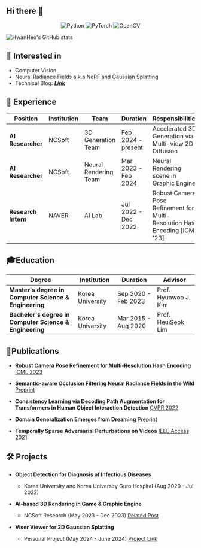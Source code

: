 ## Hi there 👋

<!--
**hwanhuh/hwanhuh** is a ✨ _special_ ✨ repository because its `README.md` (this file) appears on your GitHub profile.

Here are some ideas to get you started:

- 🔭 I’m currently working on ...
- 🌱 I’m currently learning ...
- 👯 I’m looking to collaborate on ...
- 🤔 I’m looking for help with ...
- 💬 Ask me about ...
- 📫 How to reach me: ...
- 😄 Pronouns: ...
- ⚡ Fun fact: ...
-->

<div align="center">
  <!--img src="https://capsule-render.vercel.app/api?type=rounded&height=250&color=gradient&text=Hwan's%20%20Github&reversal=false" alt="imgg"/> </br-->
  <img src="https://img.shields.io/badge/-Python-3776AB?style=flat-square&logo=python&logoColor=white" alt="Python"/>
  <img src="https://img.shields.io/badge/-PyTorch-EE4C2C?style=flat-square&logo=pytorch&logoColor=white" alt="PyTorch"/>
  <img src="https://img.shields.io/badge/OpenCV-%23white.svg?style=flat&logo=opencv&logoColor=white&color=5C3EE8" alt="OpenCV"/>
</div>

![HwanHeo's GitHub stats](https://github-readme-stats.vercel.app/api?username=hwanhuh&show_icons=true&theme=dracula)

## 🧐 Interested in
- Computer Vision
- Neural Radiance Fields a.k.a NeRF and Gaussian Splatting
- Technical Blog: <a href="https://hwan-h-heo.github.io/hwan-h-heo.io/blogs/">***Link***</a>


## 💼 Experience 
| Position              | Institution          | Team                   | Duration                | Responsibilities                                  |
|-----------------------|----------------------|------------------------|-------------------------|--------------------------------------------------|
| **AI Researcher** | NCSoft| 3D Generation Team     | Feb 2024 - present      | Accelerated 3D Generation via Multi-view 2D Diffusion |
| **AI Researcher** | NCSoft | Neural Rendering Team  | Mar 2023 - Feb 2024     | Neural Rendering scene in Graphic Engine |
| **Research Intern** | NAVER  | AI Lab      | Jul 2022 - Dec 2022     | Robust Camera Pose Refinement for Multi-Resolution Hash Encoding [ICML '23] |

## 🎓Education
| Degree                                | Institution          | Duration                | Advisor              |
|---------------------------------------|----------------------|-------------------------|----------------------|
| **Master's degree in Computer Science & Engineering** | Korea University       | Sep 2020 - Feb 2023    | Prof. Hyunwoo J. Kim |
| **Bachelor's degree in Computer Science & Engineering** | Korea University       | Mar 2015 - Aug 2020    | Prof. HeuiSeok Lim   |

## 📝Publications

- **Robust Camera Pose Refinement for Multi-Resolution Hash Encoding**  [ICML 2023](https://arxiv.org/abs/2302.01571)

- **Semantic-aware Occlusion Filtering Neural Radiance Fields in the Wild**  [Preprint](https://arxiv.org/abs/2303.03966)

- **Consistency Learning via Decoding Path Augmentation for Transformers in Human Object Interaction Detection** [CVPR 2022](https://arxiv.org/abs/2204.04836)

- **Domain Generalization Emerges from Dreaming**  [Preprint](https://arxiv.org/abs/2302.00980)

- **Temporally Sparse Adversarial Perturbations on Videos**  [IEEE Access 2021](https://ieeexplore.ieee.org/document/9592758)

<!-- 6. **Panoramic Image-to-Image Translation**  [Preprint](https://arxiv.org/abs/2304.04960) -->

## 🛠️ Projects

- **Object Detection for Diagnosis of Infectious Diseases**  
  - Korea University and Korea University Guro Hospital (Aug 2020 - Jul 2022)

- **AI-based 3D Rendering in Game & Graphic Engine**
  - NCSoft Research (May 2023 - Dec 2023)  [Related Post](https://hwan-h-heo.github.io/hwan-h-heo.io/projects/nerf_in_game/)

- **Viser Viewer for 2D Gaussian Splatting**
  - Personal Project (May 2024 - June 2024) [Project Link](https://github.com/hwanhuh/2D-GS-Viser-Viewer)
